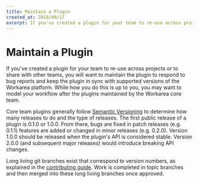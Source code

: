 ```yaml
---
title: Maintain a Plugin
created_at: 2018/09/17
excerpt: If you've created a plugin for your team to re-use across projects or to share with other teams, you will want to maintain the plugin to respond to bug reports and keep the plugin in sync with supported versions of the Workarea platform. While how you
---
```


# Maintain a Plugin

If you've created a plugin for your team to re-use across projects or to share with other teams, you will want to maintain the plugin to respond to bug reports and keep the plugin in sync with supported versions of the Workarea platform. While how you do this is up to you, you may want to model your workflow after the plugins maintained by the Workarea core team.

Core team plugins generally follow [Semantic Versioning](http://semver.org/) to determine how many releases to do and the type of releases. The first public release of a plugin is 0.1.0 or 1.0.0. From there, bugs are fixed in patch releases (e.g. 0.1.1) features are added or changed in minor releases (e.g. 0.2.0). Version 1.0.0 should be released when the plugin's API is considered stable. Version 2.0.0 (and subsequent major releases) would introduce breaking API changes.

Long living git branches exist that correspond to version numbers, as explained in the [contributing guide](/articles/contribute-code.html). Work is completed in topic branches and then merged into these long living branches once approved.
